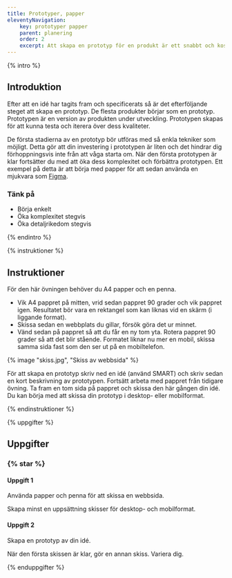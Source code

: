 ```yaml
---
title: Prototyper, papper
eleventyNavigation:
    key: prototyper papper
    parent: planering
    order: 2
    excerpt: Att skapa en prototyp för en produkt är ett snabbt och kostnadseffektivt sätt att prova den.
---
```


{% intro %}

## Introduktion

Efter att en idé har tagits fram och specificerats så är det efterföljande steget att skapa en prototyp.
De flesta produkter börjar som en prototyp. Prototypen är en version av produkten under utveckling. Prototypen skapas för att kunna testa och iterera över dess kvaliteter.

De första stadierna av en prototyp bör utföras med så enkla tekniker som möjligt. Detta gör att din investering i prototypen är liten och det hindrar dig förhoppningsvis inte från att våga starta om.
När den första prototypen är klar fortsätter du med att öka dess komplexitet och förbättra prototypen.
Ett exempel på detta är att börja med papper för att sedan använda en mjukvara som [Figma](https://www.figma.com/).

### Tänk på

-   Börja enkelt
-   Öka komplexitet stegvis
-   Öka detaljrikedom stegvis

{% endintro %}

{% instruktioner %}

## Instruktioner

För den här övningen behöver du A4 papper och en penna.

-   Vik A4 pappret på mitten, vrid sedan pappret 90 grader och vik pappret igen. Resultatet bör vara en rektangel som kan liknas vid en skärm (i liggande format).
-   Skissa sedan en webbplats du gillar, försök göra det ur minnet.
-   Vänd sedan på pappret så att du får en ny tom yta. Rotera pappret 90 grader så att det blir stående. Formatet liknar nu mer en mobil, skissa samma sida fast som den ser ut på en mobiltelefon.

{% image "skiss.jpg", "Skiss av webbsida" %}

För att skapa en prototyp skriv ned en idé (använd SMART) och skriv sedan en kort beskrivning av prototypen.
Fortsätt arbeta med pappret från tidigare övning.
Ta fram en tom sida på pappret och skissa den här gången din idé. Du kan börja med att skissa din prototyp i desktop- eller mobilformat.

{% endinstruktioner %}

{% uppgifter %}

## Uppgifter

### {% star %}

#### Uppgift 1

Använda papper och penna för att skissa en webbsida.

Skapa minst en uppsättning skisser för desktop- och mobilformat.

#### Uppgift 2

Skapa en prototyp av din idé.

När den första skissen är klar, gör en annan skiss. Variera dig.

{% enduppgifter %}
